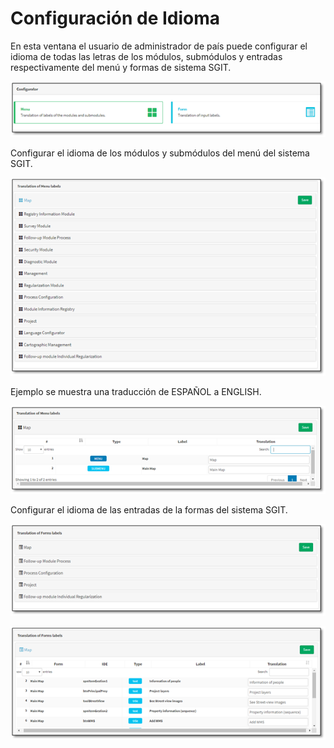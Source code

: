 # Configuración de Idioma

En esta ventana el usuario de administrador de país puede configurar el idioma de todas las letras de los módulos, submódulos y entradas respectivamente del menú y formas de sistema SGIT.

![](../.gitbook/assets/image%20%2856%29.png)

Configurar el idioma de los módulos y submódulos del menú del sistema SGIT.

![](../.gitbook/assets/image%20%28155%29.png)

Ejemplo se muestra una traducción de ESPAÑOL a ENGLISH.

![](../.gitbook/assets/image%20%2866%29.png)

Configurar el idioma de las entradas de la formas del sistema SGIT.

![](../.gitbook/assets/image%20%28241%29.png)



![Ejemplo de cambiar el idioma de las letras de la forma.](../.gitbook/assets/image%20%2834%29.png)

